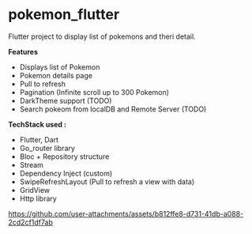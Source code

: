 # pokemon_flutter

Flutter project to display list of pokemons and theri detail.


**Features**

- Displays list of Pokemon
- Pokemon details page
- Pull to refresh
- Pagination (Infinite scroll up to 300 Pokemon)
- DarkTheme support (TODO)
- Search pokeom from localDB and Remote Server (TODO)


**TechStack used :**

- Flutter, Dart
- Go_router library
- Bloc + Repository structure
- Stream 
- Dependency Inject (custom) 
- SwipeRefreshLayout (Pull to refresh a view with data)
- GridView
- Http library


https://github.com/user-attachments/assets/b812ffe8-d731-41db-a088-2cd2cf1df7ab


  
